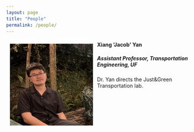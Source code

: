 ```yaml
---
layout: page
title: "People"
permalink: /people/
---
```




<img align="left" width="225" height="225" src="https://github.com/jacobyan0/jacobyan0.github.io/raw/master/images/photos/Yan.jpg" style="vertical-align:middle;margin:10px 10px"> 

#### Xiang 'Jacob' Yan
##### Assistant Professor, Transportation Engineering, UF

Dr. Yan directs the Just&Green Transportation lab.
